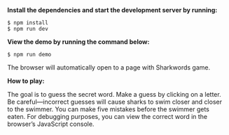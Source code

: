 **Install the dependencies and start the development server by running:**

```
$ npm install
$ npm run dev
```

**View the demo by running the command below:**

```
$ npm run demo
```

The browser will automatically open to a page with Sharkwords game.

**How to play:**

The goal is to guess the secret word.
Make a guess by clicking on a letter.
Be careful—incorrect guesses will cause sharks to swim closer and closer to the swimmer.
You can make five mistakes before the swimmer gets eaten.
For debugging purposes, you can view the correct word in the browser’s JavaScript console.
